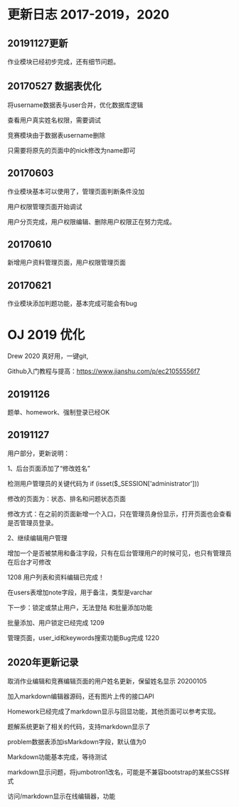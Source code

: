 # 更新日志 2017-2019，2020

## 20191127更新
作业模块已经初步完成，还有细节问题。

## 20170527 数据表优化
将username数据表与user合并，优化数据库逻辑

查看用户真实姓名权限，需要调试

竞赛模块由于数据表username删除

只需要将原先的页面中的nick修改为name即可

## 20170603
作业模块基本可以使用了，管理页面判断条件没加

用户权限管理页面开始调试

用户分页完成，用户权限编辑、删除用户权限正在努力完成。

## 20170610
新增用户资料管理页面，用户权限管理页面
## 20170621
作业模块添加判题功能，基本完成可能会有bug
# OJ 2019 优化

Drew 2020 真好用，一键git,

Github入门教程与提高：https://www.jianshu.com/p/ec21055556f7
## 20191126
题单、homework、强制登录已经OK 
## 20191127
用户部分，更新说明：

1、后台页面添加了“修改姓名”

检测用户管理员的关键代码为 if (isset($_SESSION['administrator'])) 

修改的页面为：状态、排名和问题状态页面

修改方式：在之前的页面新增一个入口，只在管理员身份显示，打开页面也会查看是否管理员登录。

2、继续编辑用户管理

增加一个是否被禁用和备注字段，只有在后台管理用户的时候可见，也只有管理员在后台才可修改

1208 用户列表和资料编辑已完成！

在users表增加note字段，用于备注，类型是varchar

下一步：锁定或禁止用户，无法登陆 和批量添加功能

批量添加、用户锁定已经完成 1209

管理页面，user_id和keywords搜索功能Bug完成 1220

## 2020年更新记录

取消作业编辑和竞赛编辑页面的用户姓名更新，保留姓名显示 20200105

加入markdown编辑器源码，还有图片上传的接口API

Homework已经完成了markdown显示与回显功能，其他页面可以参考实现。

题解系统更新了相关的代码，支持markdown显示了

problem数据表添加isMarkdown字段，默认值为0

Markdown功能基本完成，等待测试

markdown显示问题，将jumbotron1改名，可能是不兼容bootstrap的某些CSS样式

访问/markdown显示在线编辑器，功能

